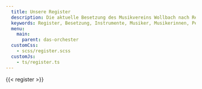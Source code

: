 ```yaml
---
  title: Unsere Register
  description: Die aktuelle Besetzung des Musikvereins Wollbach nach Registern.
  keywords: Register, Besetzung, Instrumente, Musiker, Musikerinnen, Personen
  menu:
    main:
      parent: das-orchester
  customCss:
    - scss/register.scss
  customJs:
    - ts/register.ts
---
```


{{< register >}}
